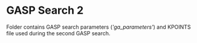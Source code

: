# GASP Search 2
Folder contains GASP search parameters (*'ga_parameters'*) and KPOINTS file used during the second GASP search.
